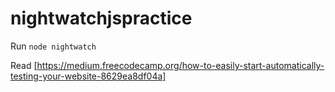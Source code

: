 # nightwatchjspractice

Run ```node nightwatch```

Read [https://medium.freecodecamp.org/how-to-easily-start-automatically-testing-your-website-8629ea8df04a]